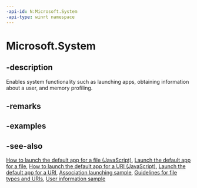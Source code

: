 ```yaml
---
-api-id: N:Microsoft.System
-api-type: winrt namespace
---
```


# Microsoft.System

## -description

Enables system functionality such as launching apps, obtaining information about a user, and memory profiling.

## -remarks

## -examples

## -see-also

[How to launch the default app for a file (JavaScript)](/previous-versions/windows/apps/hh452687(v=win.10)), [Launch the default app for a file](/windows/uwp/launch-resume/launch-the-default-app-for-a-file), [How to launch the default app for a URI (JavaScript)](/previous-versions/windows/apps/hh452690(v=win.10)), [Launch the default app for a URI](/windows/uwp/launch-resume/launch-default-app), [Association launching sample](https://github.com/microsoftarchive/msdn-code-gallery-microsoft/tree/master/Official%20Windows%20Platform%20Sample/Windows%208.1%20Store%20app%20samples/99866-Windows%208.1%20Store%20app%20samples/Association%20launching%20sample), [Guidelines for file types and URIs](/windows/uwp/files/index), [User information sample](https://github.com/Microsoft/Windows-universal-samples/tree/master/Samples/UserInfo)

